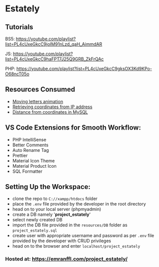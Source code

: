 # Estately

## Tutorials

BS5:
https://youtube.com/playlist?list=PL4cUxeGkcC9joIM91nLzd_qaH_AimmdAR

JS:
https://youtube.com/playlist?list=PL4cUxeGkcC9haFPT7J25Q9GRB_ZkFrQAc

PHP:
https://youtube.com/playlist?list=PL4cUxeGkcC9gksOX3Kd9KPo-O68ncT05o

## Resources Consumed

- [Moving letters animation](https://tobiasahlin.com/moving-letters/#4)
- [Retrieving coordinates from IP address](https://rapidapi.com/ipfind/api/find-any-ip-address-or-domain-location-world-wide/)
- [Distance from coordinates in MySQL](https://stackoverflow.com/a/48263512/13633372)

## VS Code Extensions for Smooth Workflow:

- PHP IntelliSense
- Better Comments
- Auto Rename Tag
- Prettier
- Material Icon Theme
- Material Product Icon
- SQL Formatter

## Setting Up the Workspace:

- clone the repo to `C://xampp/htdocs` folder
- place the `.env` file provided by the developer in the root directory
- head on to your local server (phpmyadmin)
- create a DB namely '**project_estately**'
- select newly created DB
- import the DB file provided in the `resources/DB` folder as `project_estately.sql`
- create user with appropriate username and password as per `.env` file provided by the developer with CRUD privileges 
- head on to the browser and enter `localhost/project_estately`

### Hosted at: https://emranffl.com/project_estately/ 
